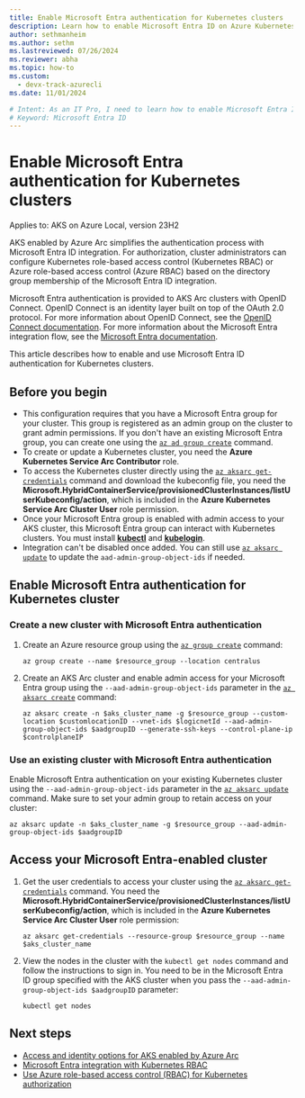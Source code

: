 ```yaml
---
title: Enable Microsoft Entra authentication for Kubernetes clusters
description: Learn how to enable Microsoft Entra ID on Azure Kubernetes Service with kubelogin and authenticate Azure users with credentials or managed roles.
author: sethmanheim
ms.author: sethm 
ms.lastreviewed: 07/26/2024
ms.reviewer: abha
ms.topic: how-to
ms.custom:
  - devx-track-azurecli
ms.date: 11/01/2024

# Intent: As an IT Pro, I need to learn how to enable Microsoft Entra ID authentication for Kubernetes clusters
# Keyword: Microsoft Entra ID
---
```


# Enable Microsoft Entra authentication for Kubernetes clusters

Applies to: AKS on Azure Local, version 23H2

AKS enabled by Azure Arc simplifies the authentication process with Microsoft Entra ID integration. For authorization, cluster administrators can configure Kubernetes role-based access control (Kubernetes RBAC) or Azure role-based access control (Azure RBAC) based on the directory group membership of the Microsoft Entra ID integration.

Microsoft Entra authentication is provided to AKS Arc clusters with OpenID Connect. OpenID Connect is an identity layer built on top of the OAuth 2.0 protocol. For more information about OpenID Connect, see the [OpenID Connect documentation](/entra/identity-platform/v2-protocols-oidc). For more information about the Microsoft Entra integration flow, see the [Microsoft Entra documentation](concepts-security-access-identity.md#microsoft-entra-integration).

This article describes how to enable and use Microsoft Entra ID authentication for Kubernetes clusters.

## Before you begin

- This configuration requires that you have a Microsoft Entra group for your cluster. This group is registered as an admin group on the cluster to grant admin permissions. If you don't have an existing Microsoft Entra group, you can create one using the [`az ad group create`](/cli/azure/ad/group#az_ad_group_create) command.
- To create or update a Kubernetes cluster, you need the **Azure Kubernetes Service Arc Contributor** role.
- To access the Kubernetes cluster directly using the [`az aksarc get-credentials`](/cli/azure/aksarc#az-aksarc-get-credentials) command and download the kubeconfig file, you need the **Microsoft.HybridContainerService/provisionedClusterInstances/listUserKubeconfig/action**, which is included in the **Azure Kubernetes Service Arc Cluster User** role permission.
- Once your Microsoft Entra group is enabled with admin access to your AKS cluster, this Microsoft Entra group can interact with Kubernetes clusters. You must install [**kubectl**](https://kubernetes.io/docs/tasks/tools/) and [**kubelogin**](https://azure.github.io/kubelogin/install.html).
- Integration can't be disabled once added. You can still use [`az aksarc update`](/cli/azure/aksarc#az-aksarc-update) to update the `aad-admin-group-object-ids` if needed.

## Enable Microsoft Entra authentication for Kubernetes cluster

### Create a new cluster with Microsoft Entra authentication

1. Create an Azure resource group using the [`az group create`](/cli/azure/group#az-group-create) command:

   ```azurecli
   az group create --name $resource_group --location centralus
   ```

1. Create an AKS Arc cluster and enable admin access for your Microsoft Entra group using the `--aad-admin-group-object-ids` parameter in the [`az aksarc create`](/cli/azure/aksarc#az-aksarc-create) command:

    ```azurecli
    az aksarc create -n $aks_cluster_name -g $resource_group --custom-location $customlocationID --vnet-ids $logicnetId --aad-admin-group-object-ids $aadgroupID --generate-ssh-keys --control-plane-ip $controlplaneIP
    ```

### Use an existing cluster with Microsoft Entra authentication

Enable Microsoft Entra authentication on your existing Kubernetes cluster using the `--aad-admin-group-object-ids` parameter in the [`az aksarc update`](/cli/azure/aksarc#az-aksarc-update) command. Make sure to set your admin group to retain access on your cluster:

  ```azurecli
  az aksarc update -n $aks_cluster_name -g $resource_group --aad-admin-group-object-ids $aadgroupID
  ```

## Access your Microsoft Entra-enabled cluster

1. Get the user credentials to access your cluster using the [`az aksarc get-credentials`](/cli/azure/aksarc#az-aksarc-get-credentials) command. You need the **Microsoft.HybridContainerService/provisionedClusterInstances/listUserKubeconfig/action**, which is included in the **Azure Kubernetes Service Arc Cluster User** role permission:

   ```azurecli
   az aksarc get-credentials --resource-group $resource_group --name $aks_cluster_name
   ```

1. View the nodes in the cluster with the `kubectl get nodes` command and follow the instructions to sign in. You need to be in the Microsoft Entra ID group specified with the AKS cluster when you pass the `--aad-admin-group-object-ids $aadgroupID` parameter:

   ```azurecli
   kubectl get nodes
   ```

## Next steps

- [Access and identity options for AKS enabled by Azure Arc](concepts-security-access-identity.md)
- [Microsoft Entra integration with Kubernetes RBAC](kubernetes-rbac-23h2.md)
- [Use Azure role-based access control (RBAC) for Kubernetes authorization](azure-rbac-23h2.md)
